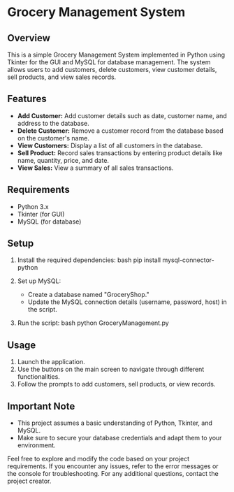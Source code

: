 # Grocery Management System

## Overview
This is a simple Grocery Management System implemented in Python using Tkinter for the GUI and MySQL for database management. The system allows users to add customers, delete customers, view customer details, sell products, and view sales records.

## Features
- **Add Customer:** Add customer details such as date, customer name, and address to the database.
- **Delete Customer:** Remove a customer record from the database based on the customer's name.
- **View Customers:** Display a list of all customers in the database.
- **Sell Product:** Record sales transactions by entering product details like name, quantity, price, and date.
- **View Sales:** View a summary of all sales transactions.

## Requirements
- Python 3.x
- Tkinter (for GUI)
- MySQL (for database)

## Setup
1. Install the required dependencies:
    bash
    pip install mysql-connector-python
    
2. Set up MySQL:
    - Create a database named "GroceryShop."
    - Update the MySQL connection details (username, password, host) in the script.
3. Run the script:
    bash
    python GroceryManagement.py
    

## Usage
1. Launch the application.
2. Use the buttons on the main screen to navigate through different functionalities.
3. Follow the prompts to add customers, sell products, or view records.

## Important Note
- This project assumes a basic understanding of Python, Tkinter, and MySQL.
- Make sure to secure your database credentials and adapt them to your environment.

Feel free to explore and modify the code based on your project requirements. If you encounter any issues, refer to the error messages or the console for troubleshooting. For any additional questions, contact the project creator.

